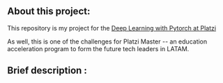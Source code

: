<h2> About this project: </h2>

This repository is my project for the [Deep Learning with Pytorch at Platzi](https://platzi.com/clases/deep-learning/)

As well, this is one of the challenges for Platzi Master -- an education acceleration program to form the future tech leaders in LATAM.

<h2> Brief description : </h2>
